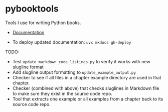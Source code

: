 # pybooktools

Tools I use for writing Python books.

- [Documentation](https://bruceeckel.github.io/pybooktools/)

- To deploy updated documentation: `uvx mkdocs gh-deploy`

TODO:
- Test `update_markdown_code_listings.py` to verify it works with new slugline format
- Add slugline output formatting to `update_example_output.py`
- Checker to see if all files in a chapter example directory are used in that chapter.
- Checker (combined with above) that checks sluglines in Markdown file to make sure they exist in the source code repo.
- Tool that extracts one example or all examples from a chapter back to its source code repo.
